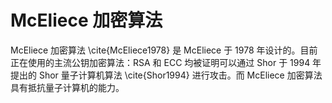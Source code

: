 # McEliece 加密算法

McEliece 加密算法 \cite{McEliece1978} 是 McEliece 于 1978 年设计的。目前正在使用的主流公钥加密算法：RSA 和 ECC 均被证明可以通过 Shor 于 1994 年提出的 Shor 量子计算机算法 \cite{Shor1994} 进行攻击。而 McEliece 加密算法具有抵抗量子计算机的能力。